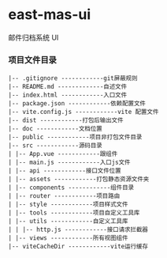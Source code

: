 <!--
 * @Author: ShiJunJie
 * @Date: 2021-10-19 10:48:02
 * @LastEditors: ShiJunJie
 * @LastEditTime: 2021-12-27 17:31:40
 * @Descripttion:
-->

# east-mas-ui

邮件归档系统 UI

### 项目文件目录

```
|-- .gitignore ------------git屏蔽规则
|-- README.md -------------自述文件
|-- index.html ------------入口文件
|-- package.json ------------依赖配置文件
|-- vite.config.js ------------vite 配置文件
|-- dist ------------打包后输出文件
|-- doc ------------文档位置
|-- public ------------项目非打包文件目录
|-- src ------------源码目录
| |-- App.vue ------------跟组件
| |-- main.js ------------入口js文件
| |-- api ------------接口文件位置
| |-- assets ------------打包静态资源文件夹
| |-- components ------------组件目录
| |-- router ------------项目路由
| |-- style ------------项目样式文件
| |-- tools ------------项目自定义工具库
| |-- utils ------------自定义工具库
| | |-- http.js ------------接口请求拦截器
| |-- views ------------所有视图组件
|-- viteCacheDir ------------vite运行缓存

```
